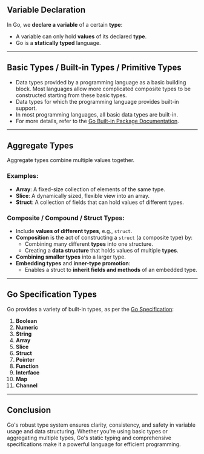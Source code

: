 ## **Variable Declaration**
In Go, we **declare a variable** of a certain **type**:
- A variable can only hold **values** of its declared **type**.
- Go is a **statically typed** language.

---

## **Basic Types / Built-in Types / Primitive Types**
  - Data types provided by a programming language as a basic building block. Most languages allow more complicated composite types to be constructed starting from these basic types.
  - Data types for which the programming language provides built-in support.
  - In most programming languages, all basic data types are built-in.
  - For more details, refer to the [Go Built-in Package Documentation](https://pkg.go.dev/builtin).

---

## **Aggregate Types**
Aggregate types combine multiple values together.

### Examples:
- **Array**: A fixed-size collection of elements of the same type.
- **Slice**: A dynamically sized, flexible view into an array.
- **Struct**: A collection of fields that can hold values of different types.

### Composite / Compound / Struct Types:
- Include **values of different types**, e.g., `struct`.
- **Composition** is the act of constructing a `struct` (a composite type) by:
  - Combining many different **types** into one structure.
  - Creating a **data structure** that holds values of multiple **types**.
- **Combining smaller types** into a larger type.
- **Embedding types** and **inner-type promotion**:
  - Enables a struct to **inherit fields and methods** of an embedded type.

---

## **Go Specification Types**
Go provides a variety of built-in types, as per the [Go Specification](https://go.dev/ref/spec):
1. **Boolean**
2. **Numeric**  
3. **String**
4. **Array**
5. **Slice**
6. **Struct**
7. **Pointer**
8. **Function**
9. **Interface**
10. **Map**
11. **Channel**

---

## **Conclusion**
Go's robust type system ensures clarity, consistency, and safety in variable usage and data structuring. Whether you’re using basic types or aggregating multiple types, Go's static typing and comprehensive specifications make it a powerful language for efficient programming.